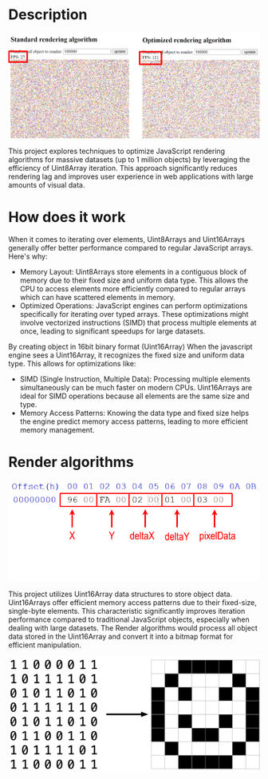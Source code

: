 # Description

![compare](png/compare.png)

This project explores techniques to optimize JavaScript rendering algorithms for massive datasets (up to 1 million objects) by leveraging the efficiency of Uint8Array iteration. This approach significantly reduces rendering lag and improves user experience in web applications with large amounts of visual data.

# How does it work

When it comes to iterating over elements, Uint8Arrays and Uint16Arrays generally offer better performance compared to regular JavaScript arrays. Here's why:

- Memory Layout: Uint8Arrays store elements in a contiguous block of memory due to their fixed size and uniform data type. This allows the CPU to access elements more efficiently compared to regular arrays which can have scattered elements in memory.
- Optimized Operations: JavaScript engines can perform optimizations specifically for iterating over typed arrays. These optimizations might involve vectorized instructions (SIMD) that process multiple elements at once, leading to significant speedups for large datasets.

By creating object in 16bit binary format (Uint16Array) When the javascript engine sees a Uint16Array, it recognizes the fixed size and uniform data type. This allows for optimizations like:
- SIMD (Single Instruction, Multiple Data): Processing multiple elements simultaneously can be much faster on modern CPUs. Uint16Arrays are ideal for SIMD operations because all elements are the same size and type.
- Memory Access Patterns: Knowing the data type and fixed size helps the engine predict memory access patterns, leading to more efficient memory management.

# Render algorithms

![objectDataStructure](png/objectDataStructure.png)

This project utilizes Uint16Array data structures to store object data. Uint16Arrays offer efficient memory access patterns due to their fixed-size, single-byte elements. This characteristic significantly improves iteration performance compared to traditional JavaScript objects, especially when dealing with large datasets.
The Render algorithms would process all object data stored in the Uint16Array and convert it into a bitmap format for efficient manipulation.

![algorithms](png/bitmap.png)
